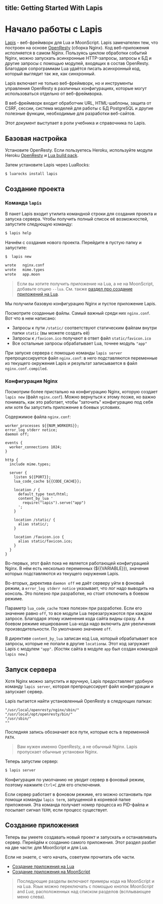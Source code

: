 title: Getting Started With Lapis
--
# Начало работы с Lapis

[Lapis](http://leafo.net/lapis/) - веб-фреймворк
для Lua и MoonScript.
Lapis замечателен тем, что построен на основе
[OpenResty][0] (сборка Nginx).
Код веб-приложения исполняется в самом Nginx.
Пользуясь циклом обработки событий Nginx, можно запускать
асинхронные HTTP-запросы, запросы к БД и другие запросы
с помощью модулей, входящих в состав OpenResty.
Благодаря сопрограммам Lua удаётся писать
асинхронный код, который выглядит так же, как синхронный.

Lapis включает не только веб-фреймворк, но и инструменты
управления OpenResty в различных конфигурациях,
которые могут использоваться отдельно от веб-фреймворка.

В веб-фреймворк входит обработчик URL, HTML-шаблоны,
защита от CSRF, сессии, система моделей
для работы с БД PostgreSQL и другие полезные функции,
необходимые для разработки веб-сайтов.

Этот документ выступает в роли учебника и
справочника по Lapis.

## Базовая настройка

Установите OpenResty.
Если пользуетесь Heroku, используйте
модули Heroku [OpenResty][4] и [Lua build pack][3].

Затем установите Lapis через LuaRocks:

```bash
$ luarocks install lapis
```

## Создание проекта

### Команда `lapis`

В пакет Lapis входит утилита командной строки
для создания проекта и запуска сервера.
Чтобы получить полный список её возможностей,
запустите следующую команду:

```bash
$ lapis help
```

Начнём с создания нового проекта.
Перейдите в пустую папку и запустите:

```bash
$  lapis new

wrote	nginx.conf
wrote	mime.types
wrote	app.moon
```

> Если вы хотите получить приложение на Lua,
> а не на MoonScript, добавьте опцию `--lua`.
> См. также [раздел про создание приложений на
> Lua]($root/reference/lua_getting_started.html).

Мы получили базовую конфигурацию Nginx и пустое
приложение Lapis.

Посмотрите созданные файлы. Самый важный среди них
`nginx.conf`. Вот что в нем написано:

 * Запросы к пути `/static/` соответствуют статическим файлам
    внутри папки `static` (вы можете создать её)
 * Запросы к `/favicon.ico` получают в ответ файл
    `static/favicon.ico`
 * Все остальные запросы обрабатывает Lua,
    точнее модуль `"app"`

При запуске сервера с помощью команды `lapis server`
препроцессируется файл `nginx.conf`: в него подставляются
переменные из текущего окружения Lapis и результат
записывается в файл `nginx.conf.compiled`.

### Конфигурация Nginx

Посмотрим более пристально на конфигурацию Nginx, которую
создает `lapis new` (файл `nginx.conf`).
Можно вернуться к этому позже, но важно понимать,
как это работает, чтобы "заточить" конфигурацию под себя
или хотя бы запустить приложение в боевых условиях.

Содержимое файла `nginx.conf`:

```nginx
worker_processes ${{NUM_WORKERS}};
error_log stderr notice;
daemon off;

events {
  worker_connections 1024;
}

http {
  include mime.types;

  server {
    listen ${{PORT}};
    lua_code_cache ${{CODE_CACHE}};

    location / {
      default_type text/html;
      content_by_lua '
        require("lapis").serve("app")
      ';
    }

    location /static/ {
      alias static/;
    }

    location /favicon.ico {
      alias static/favicon.ico;
    }
  }
}
```

Во-первых, этот файл пока не является работающей конфигурацией
Nginx. В нём есть несколько переменных (${{VARIABLE}}),
значения которых подставляются из текущего окружения Lapis.

Во-вторых, директива `daemon off` не даёт серверу уйти
в фоновый режим, а `error_log stderr notice`
указывает, что лог надо выводить на консоль.
Это полезно при разработке, но стоит отключить
в боевом режиме.

Параметр `lua_code_cache` тоже полезен при разработке.
Если его значение равно `off`, то все модули Lua
перезагружаются при каждом запросе.
Благодаря этому изменения кода сайта видны сразу.
А в боевом режиме кеширование Lua-кода надо включить
для увеличения производительности.
По умолчанию значение `off`.

В директиве `content_by_lua` записан код Lua,
который обрабатывает все запросы, которые не попали в
другие `location`ы.
Этот код загружает Lapis с модулем `"app"`.
(Костяк сайта в модуле `app` был создан командой `lapis new`.)

## Запуск сервера

Хотя Nginx можно запустить и вручную,
Lapis предоставляет удобную команду `lapis server`,
которая препроцессирует файл конфигурации и
запускает сервер.

Lapis пытается найти установленный OpenResty
в следующих папках:

    "/usr/local/openresty/nginx/sbin/"
    "/usr/local/opt/openresty/bin/"
    "/usr/sbin/"
    ""

Последняя запись обозначает все пути, которые
есть в переменной `PATH`.

> Вам нужен именно OpenResty, а не обычный Nginx.
> Lapis пропускает обычные установки Nginx.

Теперь запустим сервер:

```bash
$ lapis server
```

Конфигурация по умолчанию не уводит сервер в фоновый режим,
поэтому нажмите `Ctrl+C` для его отключения.

Если сервер работает в фоновом режиме, его можно остановить
при помощи команды `lapis term`, запущенной в корневой папке
приложения. Эта команда получает номер процесса из PID-файла
и посылает сигнал `TERM`, если процесс существует.

## Создание приложения

Теперь вы умеете создавать новый проект и запускать
и останавливать сервер.
Перейдём к созданию самого приложения.
Этот раздел разбит на две части: для MoonScript и для Lua.

Если не знаете, с чего начать, советуем прочитать обе части.

 * [Создание приложения на Lua][1]
 * [Создание приложения на MoonScript][2]

> Последующие разделы включают примеры кода на MoonScript
> и на Lua. Язык можно переключать с помощью кнопок
> *MoonScript* and *Lua*, расположенных над списком разделов
> (всплывающее меню слева).

[0]: http://openresty.org/
[1]: lua_getting_started.html
[2]: moon_getting_started.html
[3]: https://github.com/leafo/heroku-buildpack-lua
[4]: https://github.com/leafo/heroku-openresty
